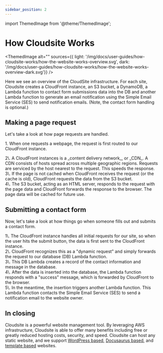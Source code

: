 ```yaml
---
sidebar_position: 2
---
```

import ThemedImage from '@theme/ThemedImage';

# How Cloudsite Works

<ThemedImage alt=""
  sources={{ 
    light: '/img/docs/user-guides/how-cloudsite-works/how-the-website-works-overview.svg', 
    dark: '/img/docs/user-guides/how-cloudsite-works/how-the-website-works-overview-dark.svg'}} />

Here we see an overview of the CloudSite infrastructure. For each site, Cloudsite creates a CloudFront instance, an S3 bucket, a DynamoDB, a Lambda function to contact form submissions data into the DB and another Lambda function to generate an email notification using the Simple Email Service (SES) to send notification emails. (Note, the contact form handling is optional.)

## Making a page request

Let's take a look at how page requests are handled.

<div style={{ paddingLeft: '1em', textIndent: '-1em' }}>
<ThemedImage alt="" style={{ width: 680, float: 'right' }}
    sources={{ 
      light: '/img/docs/user-guides/how-cloudsite-works/how-the-website-works-page-request-01.svg', 
      dark: '/img/docs/user-guides/how-cloudsite-works/how-the-website-works-page-request-dark-01.svg'}} />

1\. When one requests a webpage, the request is first routed to our CloudFront instance.
</div>

<div style={{ paddingLeft: '1em', textIndent: '-1em', clear: 'both' }}>
<ThemedImage alt="" style={{ width: 680, float: 'right' }}
  sources={{ 
    light: '/img/docs/user-guides/how-cloudsite-works/how-the-website-works-page-request-02.svg', 
    dark: '/img/docs/user-guides/how-cloudsite-works/how-the-website-works-page-request-dark-02.svg'}} />
2\. A CloudFront instances is a _content delivery network_, or _CDN_. A CDN consists of hosts spread across multiple geographic regions. Requests are serviced by the host nearest to the request. This speeds the response.
</div>

<div style={{ paddingLeft: '1em', textIndent: '-1em', clear: 'both' }}>
<ThemedImage alt="" style={{ width: 680, float: 'right' }}
  sources={{ 
    light: '/img/docs/user-guides/how-cloudsite-works/how-the-website-works-page-request-03.svg', 
    dark: '/img/docs/user-guides/how-cloudsite-works/how-the-website-works-page-request-dark-03.svg'}} />
3\. If the page is not cached when CloudFront receives the request (or the cache is old), CloudFront requests the data from the S3 bucket.
</div>

<div style={{ paddingLeft: '1em', textIndent: '-1em', clear: 'both' }}>
<ThemedImage alt="" style={{ width: 680, float: 'right' }}
  sources={{ 
    light: '/img/docs/user-guides/how-cloudsite-works/how-the-website-works-page-request-04.svg', 
    dark: '/img/docs/user-guides/how-cloudsite-works/how-the-website-works-page-request-dark-04.svg'}} />
4\. The S3 bucket, acting as an HTML server, responds to the request with the page data and CloudFront forwards the response to the browser. The page data will be cached for future use.
</div>

## Submitting a contact form

Now, let's take a look at how things go when someone fills out and submits a contact form.

<div style={{ paddingLeft: '1em', textIndent: '-1em', clear: 'both' }}>
<ThemedImage alt="" style={{ width: 680, float: 'right' }}
  sources={{ 
    light: '/img/docs/user-guides/how-cloudsite-works/how-the-website-works-form-submit-01.svg', 
    dark: '/img/docs/user-guides/how-cloudsite-works/how-the-website-works-form-submit-dark-01.svg'}} />
1\. The CloudFront instance handles all initial requests for our site, so when the user hits the submit button, the data is first sent to the CloudFront instance.
</div>

<div style={{ paddingLeft: '1em', textIndent: '-1em', clear: 'both' }}>
<ThemedImage alt="" style={{ width: 680, float: 'right' }}
  sources={{ 
    light: '/img/docs/user-guides/how-cloudsite-works/how-the-website-works-form-submit-02.svg', 
    dark: '/img/docs/user-guides/how-cloudsite-works/how-the-website-works-form-submit-dark-02.svg'}} />
2\. CloudFront recognizes this as a "dynamic request" and simply forwards the request to our database (DB) Lambda function.
</div>

<div style={{ paddingLeft: '1em', textIndent: '-1em', clear: 'both' }}>
<ThemedImage alt="" style={{ width: 680, float: 'right' }}
  sources={{ 
    light: '/img/docs/user-guides/how-cloudsite-works/how-the-website-works-form-submit-03.svg', 
    dark: '/img/docs/user-guides/how-cloudsite-works/how-the-website-works-form-submit-dark-03.svg'}} />
3\. This DB Lambda creates a record of the contact information and message in the database.
</div>

<div style={{ paddingLeft: '1em', textIndent: '-1em', clear: 'both' }}>
<ThemedImage alt="" style={{ width: 680, float: 'right' }}
  sources={{ 
    light: '/img/docs/user-guides/how-cloudsite-works/how-the-website-works-form-submit-04.svg', 
    dark: '/img/docs/user-guides/how-cloudsite-works/how-the-website-works-form-submit-dark-04.svg'}} />
4\. After the data is inserted into the database, the Lambda function responds with a "success" message, which is forwarded by CloudFront to the browser.
</div>

<div style={{ paddingLeft: '1em', textIndent: '-1em', clear: 'both' }}>
<ThemedImage alt="" style={{ width: 680, float: 'right' }}
  sources={{ 
    light: '/img/docs/user-guides/how-cloudsite-works/how-the-website-works-form-submit-05.svg', 
    dark: '/img/docs/user-guides/how-cloudsite-works/how-the-website-works-form-submit-dark-05.svg'}} />
5\. In the meantime, the insertion triggers another Lambda function. This Lambda function contacts the Simple Email Service (SES) to send a notification email to the website owner.
</div>

## In closing

Cloudsite is a powerful website management tool. By leveraging AWS infrastructure, Cloudsite is able to offer many benefits including free or greatly reduced hosting costs, security, and speed. Cloudsite can host any static website, and we support [WordPress based](./website-development/build-with-wordpress), [Docusaurus based](./website-development/build-with-docusaurus), and [template based](./website-development/build-with-templates) websites.